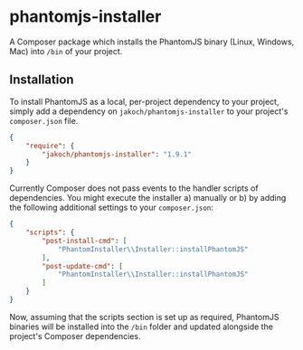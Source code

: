 phantomjs-installer
===================

A Composer package which installs the PhantomJS binary (Linux, Windows, Mac) into `/bin` of your project.

## Installation

To install PhantomJS as a local, per-project dependency to your project, simply add a dependency on `jakoch/phantomjs-installer` to your project's `composer.json` file.

```json
{
    "require": {
        "jakoch/phantomjs-installer": "1.9.1"
    }
}
```

Currently Composer does not pass events to the handler scripts of dependencies.
You might execute the installer a) manually or b) by adding the following additional settings to your `composer.json`:

```json
{
    "scripts": {
        "post-install-cmd": [
            "PhantomInstaller\\Installer::installPhantomJS"
        ],
        "post-update-cmd": [
            "PhantomInstaller\\Installer::installPhantomJS"
        ]
    }
}
```

Now, assuming that the scripts section is set up as required, PhantomJS binaries
will be installed into the `/bin` folder and updated alongside the project's Composer dependencies.
